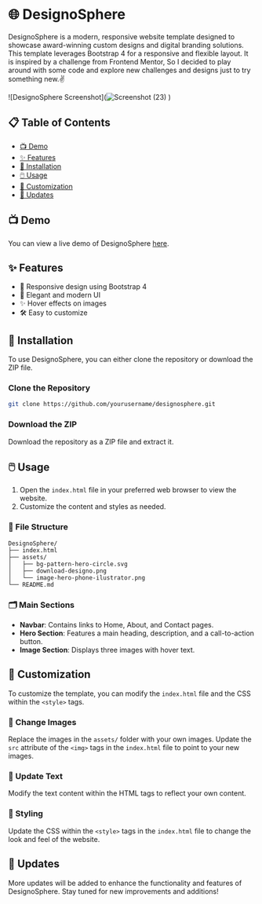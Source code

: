 

# 🌐 DesignoSphere

DesignoSphere is a modern, responsive website template designed to showcase award-winning custom designs and digital branding solutions. This template leverages Bootstrap 4 for a responsive and flexible layout. It is inspired by a challenge from Frontend Mentor, So I decided to play around with some code and explore new challenges and designs just to try something new.✌️

![DesignoSphere Screenshot](![Screenshot (23)](https://github.com/Asin-Junior-Honore/DesignoSphere/assets/135389589/91b506aa-9beb-4416-949d-451f8e3c29b5)
)

## 📋 Table of Contents

- [📺 Demo](#demo)
- [✨ Features](#features)
- [🔧 Installation](#installation)
- [🖱️ Usage](#usage)
- [🎨 Customization](#customization)
- [🚀 Updates](#updates)

## 📺 Demo

You can view a live demo of DesignoSphere [here](#).

## ✨ Features

- 📱 Responsive design using Bootstrap 4
- 💎 Elegant and modern UI
- ✨ Hover effects on images
- 🛠️ Easy to customize

## 🔧 Installation

To use DesignoSphere, you can either clone the repository or download the ZIP file.

### Clone the Repository

```bash
git clone https://github.com/yourusername/designosphere.git
```

### Download the ZIP

Download the repository as a ZIP file and extract it.

## 🖱️ Usage

1. Open the `index.html` file in your preferred web browser to view the website.
2. Customize the content and styles as needed.

### 📂 File Structure

```
DesignoSphere/
├── index.html
├── assets/
│   ├── bg-pattern-hero-circle.svg
│   ├── download-designo.png
│   └── image-hero-phone-ilustrator.png
└── README.md
```

### 🗂️ Main Sections

- **Navbar**: Contains links to Home, About, and Contact pages.
- **Hero Section**: Features a main heading, description, and a call-to-action button.
- **Image Section**: Displays three images with hover text.

## 🎨 Customization

To customize the template, you can modify the `index.html` file and the CSS within the `<style>` tags.

### 📸 Change Images

Replace the images in the `assets/` folder with your own images. Update the `src` attribute of the `<img>` tags in the `index.html` file to point to your new images.

### 📝 Update Text

Modify the text content within the HTML tags to reflect your own content.

### 🎨 Styling

Update the CSS within the `<style>` tags in the `index.html` file to change the look and feel of the website.

## 🚀 Updates

More updates will be added to enhance the functionality and features of DesignoSphere. Stay tuned for new improvements and additions!



